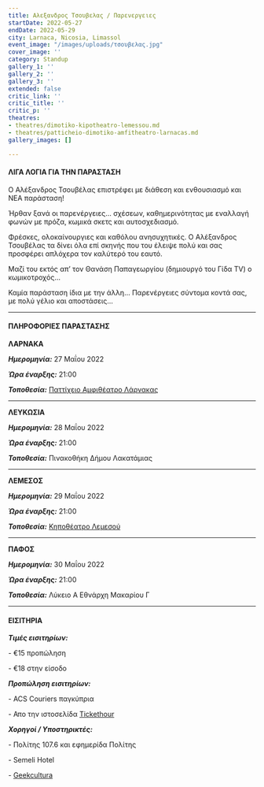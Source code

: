 ```yaml
---
title: Αλεξανδρος Τσουβελας / Παρενεργειες
startDate: 2022-05-27
endDate: 2022-05-29
city: Larnaca, Nicosia, Limassol
event_image: "/images/uploads/τσουβελας.jpg"
cover_image: ''
category: Standup
gallery_1: ''
gallery_2: ''
gallery_3: ''
extended: false
critic_link: ''
critic_title: ''
critic_p: ''
theatres:
- theatres/dimotiko-kipotheatro-lemessou.md
- theatres/patticheio-dimotiko-amfitheatro-larnacas.md
gallery_images: []

---
```

#### ΛΙΓΑ ΛΟΓΙΑ ΓΙΑ ΤΗΝ ΠΑΡΑΣΤΑΣΗ

Ο Αλέξανδρος Τσουβέλας επιστρέφει με διάθεση και ενθουσιασμό και ΝΕΑ παράσταση!

Ήρθαν ξανά οι παρενέργειες... σχέσεων, καθημερινότητας με εναλλαγή φωνών με πρόζα, κωμικά σκετς και αυτοσχεδιασμό.

Φρέσκες, ολοκαίνουργιες και καθόλου ανησυχητικές. Ο Αλέξανδρος Τσουβέλας τα δίνει όλα επί σκηνής που του έλειψε πολύ και σας προσφέρει απλόχερα τον καλύτερό του εαυτό.

Μαζί του εκτός απ’ τον Θανάση Παπαγεωργίου (δημιουργό του Γίδα TV) ο κωμικοτροχός...

Καμία παράσταση ίδια με την άλλη... Παρενέργειες σύντομα κοντά σας, με πολύ γέλιο και αποστάσεις...

***

#### ΠΛΗΡΟΦΟΡΙΕΣ ΠΑΡΑΣΤΑΣΗΣ

**ΛΑΡΝΑΚΑ**

**_Ημερομηνία:_** 27 Μαΐου 2022

**_Ώρα έναρξης:_** 21:00

**_Τοποθεσία:_** [Παττίχειο Αμφιθέατρο Λάρνακας](https://www.google.com/maps/place/Patticheio/@34.9060546,33.6234982,18z/data=!4m12!1m6!3m5!1s0x14e082c9d8871bd9:0x8ca12064acd6b747!2sPatticheio!8m2!3d34.9059358!4d33.6245711!3m4!1s0x14e082c9d8871bd9:0x8ca12064acd6b747!8m2!3d34.9059358!4d33.6245711 "Παττίχειο Λάρνακας")

***

**ΛΕΥΚΩΣΙΑ**

**_Ημερομηνία:_** 28 Μαΐου 2022

**_Ώρα έναρξης:_** 21:00

**_Τοποθεσία:_** Πινακοθήκη Δήμου Λακατάμιας

***

**ΛΕΜΕΣΟΣ**

**_Ημερομηνία:_** 29 Μαΐου 2022

**_Ώρα έναρξης:_** 21:00

**_Τοποθεσία:_** [Κηποθέατρο Λεμεσού](https://www.google.com/maps/place/Municipal+Open+Air+Theater,+Lord+Byron+14,+Limassol,+Cyprus/@34.6838107,33.0528777,17z/data=!3m1!4b1!4m5!3m4!1s0x14e73315956d183f:0xd12f518bff0fa34a!8m2!3d34.6837781!4d33.0550723 "Κηποθέατρο Λεμεσού")

***

**ΠΑΦΟΣ**

**_Ημερομηνία:_** 30 Μαΐου 2022

**_Ώρα έναρξης:_** 21:00

**_Τοποθεσία:_** Λύκειο Α Εθνάρχη Μακαρίου Γ

***

#### ΕΙΣΙΤΗΡΙΑ

**_Τιμές εισιτηρίων:_**

\- €15 προπώληση

\- €18 στην είσοδο

**_Προπώληση εισιτηρίων:_**

\- ACS Couriers παγκύπρια

\- Απο την ιστοσελίδα [Tickethour](https://shop.tickethour.com/ticketmaster_se_3689.html "Tickethour")

**_Χορηγοί / Υποστηρικτές:_**

\- Πολίτης 107.6 και εφημερίδα Πολίτης

\- Semeli Hotel

\- [Geekcultura](https://geekcultura.com/ "Geek cultura")